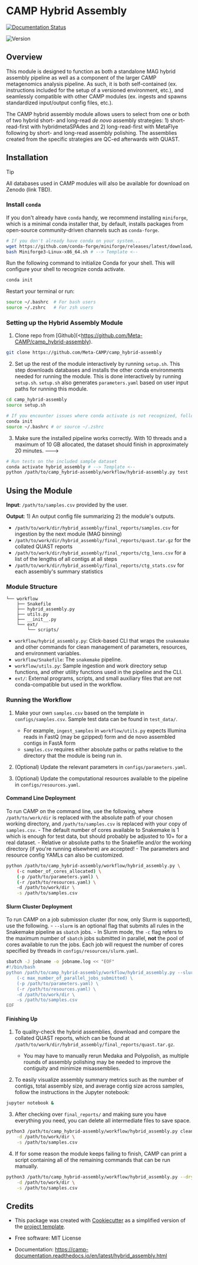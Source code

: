 # CAMP Hybrid Assembly


[![Documentation Status](https://img.shields.io/readthedocs/camp_hybrid-assembly)](https://camp-documentation.readthedocs.io/en/latest/hybrid_assembly.html)

![Version](https://img.shields.io/badge/version-0.1.0-brightgreen)

## Overview

This module is designed to function as both a standalone MAG hybrid assembly pipeline as well as a component of the larger CAMP metagenomics analysis pipeline. As such, it is both self-contained (ex. instructions included for the setup of a versioned environment, etc.), and seamlessly compatible with other CAMP modules (ex. ingests and spawns standardized input/output config files, etc.). 

The CAMP hybrid assembly module allows users to select from one or both of two hybrid short- and long-read _de novo_ assembly strategies: 1) short-read-first with hybridmetaSPAdes and 2) long-read-first with MetaFlye following by short- and long-read assembly polishing. The assemblies created from the specific strategies are QC-ed afterwards with QUAST.  

## Installation

> [!TIP]
> All databases used in CAMP modules will also be available for download on Zenodo (link TBD).

### Install `conda`

If you don't already have `conda` handy, we recommend installing `miniforge`, which is a minimal conda installer that, by default, installs packages from open-source community-driven channels such as `conda-forge`.
```Bash
# If you don't already have conda on your system...
wget https://github.com/conda-forge/miniforge/releases/latest/download/Miniforge3-Linux-x86_64.sh
bash Miniforge3-Linux-x86_64.sh # --> Template <--
```

Run the following command to initialize Conda for your shell. This will configure your shell to recognize conda activate. 
```Bash
conda init
```

Restart your terminal or run:
```Bash
source ~/.bashrc  # For bash users
source ~/.zshrc   # For zsh users
```
### Setting up the Hybrid Assembly Module

1. Clone repo from [Github](<https://github.com/Meta-CAMP/camp_hybrid-assembly). 
```Bash
git clone https://github.com/Meta-CAMP/camp_hybrid-assembly
```

2. Set up the rest of the module interactively by running `setup.sh`. This step downloads databases and installs the other conda environments needed for running the module. This is done interactively by running `setup.sh`. `setup.sh` also generates `parameters.yaml` based on user input paths for running this module.
```Bash
cd camp_hybrid-assembly
source setup.sh

# If you encounter issues where conda activate is not recognized, follow these steps to properly initialize Conda
conda init
source ~/.bashrc # or source ~/.zshrc
```

3. Make sure the installed pipeline works correctly. With 10 threads and a maximum of 10 GB allocated, the dataset should finish in approximately 20 minutes.
--->
```Bash
# Run tests on the included sample dataset
conda activate hybrid_assembly # --> Template <--
python /path/to/camp_hybrid-assembly/workflow/hybrid-assembly.py test 
```

## Using the Module

**Input**: `/path/to/samples.csv` provided by the user.

**Output**: 1) An output config file summarizing 2) the module's outputs. 

- `/path/to/work/dir/hybrid_assembly/final_reports/samples.csv` for ingestion by the next module (MAG binning)
- `/path/to/work/dir/hybrid_assembly/final_reports/quast.tar.gz` for the collated QUAST reports
- `/path/to/work/dir/hybrid_assembly/final_reports/ctg_lens.csv` for a list of the lengths of all contigs at all steps
- `/path/to/work/dir/hybrid_assembly/final_reports/ctg_stats.csv` for each assembly's summary statistics

### Module Structure
```
└── workflow
    ├── Snakefile
    ├── hybrid_assembly.py
    ├── utils.py
    ├── __init__.py
    └── ext/
        └── scripts/
```
- `workflow/hybrid_assembly.py`: Click-based CLI that wraps the `snakemake` and other commands for clean management of parameters, resources, and environment variables.
- `workflow/Snakefile`: The `snakemake` pipeline. 
- `workflow/utils.py`: Sample ingestion and work directory setup functions, and other utility functions used in the pipeline and the CLI.
- `ext/`: External programs, scripts, and small auxiliary files that are not conda-compatible but used in the workflow.

### Running the Workflow

1. Make your own `samples.csv` based on the template in `configs/samples.csv`. Sample test data can be found in `test_data/`. 
    - For example, `ingest_samples` in `workflow/utils.py` expects Illumina reads in FastQ (may be gzipped) form and de novo assembled contigs in FastA form
    - `samples.csv` requires either absolute paths or paths relative to the directory that the module is being run in.

2. (Optional) Update the relevant parameters in `configs/parameters.yaml`.

3. (Optional) Update the computational resources available to the pipeline in `configs/resources.yaml`. 

#### Command Line Deployment

To run CAMP on the command line, use the following, where `/path/to/work/dir` is replaced with the absolute path of your chosen working directory, and `/path/to/samples.csv` is replaced with your copy of `samples.csv`. 
    - The default number of cores available to Snakemake is 1 which is enough for test data, but should probably be adjusted to 10+ for a real dataset.
    - Relative or absolute paths to the Snakefile and/or the working directory (if you're running elsewhere) are accepted!
    - The parameters and resource config YAMLs can also be customized.
```Bash
python /path/to/camp_hybrid-assembly/workflow/hybrid_assembly.py \
    (-c number_of_cores_allocated) \
    (-p /path/to/parameters.yaml) \
    (-r /path/to/resources.yaml) \
    -d /path/to/work/dir \
    -s /path/to/samples.csv
```

#### Slurm Cluster Deployment

To run CAMP on a job submission cluster (for now, only Slurm is supported), use the following.
    - `--slurm` is an optional flag that submits all rules in the Snakemake pipeline as `sbatch` jobs. 
    - In Slurm mode, the `-c` flag refers to the maximum number of `sbatch` jobs submitted in parallel, **not** the pool of cores available to run the jobs. Each job will request the number of cores specified by threads in `configs/resources/slurm.yaml`.
```Bash
sbatch -J jobname -o jobname.log << "EOF"
#!/bin/bash
python /path/to/camp_hybrid-assembly/workflow/hybrid_assembly.py --slurm \
    (-c max_number_of_parallel_jobs_submitted) \
    (-p /path/to/parameters.yaml) \
    (-r /path/to/resources.yaml) \
    -d /path/to/work/dir \
    -s /path/to/samples.csv
EOF
```

#### Finishing Up

1. To quality-check the hybrid assemblies, download and compare the collated QUAST reports, which can be found at `/path/to/work/dir/hybrid_assembly/final_reports/quast.tar.gz`. 
    - You may have to manually rerun Medaka and Polypolish, as multiple rounds of assembly polishing may be needed to improve the contiguity and minimize misassemblies. 

2. To easily visualize assembly summary metrics such as the number of contigs, total assembly size, and average contig size across samples, follow the instructions in the Jupyter notebook:
```Bash
jupyter notebook &
```

3. After checking over `final_reports/` and making sure you have everything you need, you can delete all intermediate files to save space. 
```Bash
python3 /path/to/camp_hybrid-assembly/workflow/hybrid_assembly.py cleanup \
    -d /path/to/work/dir \
    -s /path/to/samples.csv
```

4. If for some reason the module keeps failing to finish, CAMP can print a script containing all of the remaining commands that can be run manually. 
```Bash
python3 /path/to/camp_hybrid-assembly/workflow/hybrid_assembly.py --dry_run \
    -d /path/to/work/dir \
    -s /path/to/samples.csv
```

## Credits

- This package was created with [Cookiecutter](https://github.com/cookiecutter/cookiecutter>) as a simplified version of the [project template](https://github.com/audreyr/cookiecutter-pypackage>).
 
- Free software: MIT License
- Documentation: https://camp-documentation.readthedocs.io/en/latest/hybrid_assembly.html



